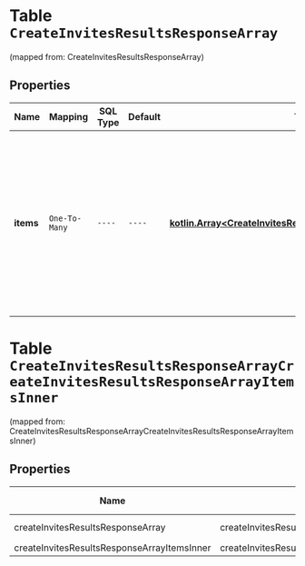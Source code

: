 
# Table `CreateInvitesResultsResponseArray`
(mapped from: CreateInvitesResultsResponseArray)

## Properties
Name | Mapping | SQL Type | Default | Type | Description | Notes
---- | ------- | -------- | ------- | ---- | ----------- | -----
**items** | `One-To-Many` | `----` | `----`  | [**kotlin.Array&lt;CreateInvitesResultsResponseArrayItemsInner&gt;**](CreateInvitesResultsResponseArrayItemsInner.md) | List of invite/request creation status. If there is an error, an exception object will be returned. If the action was successfully completed, an invite object will be returned. |  [optional]


# **Table `CreateInvitesResultsResponseArrayCreateInvitesResultsResponseArrayItemsInner`**
(mapped from: CreateInvitesResultsResponseArrayCreateInvitesResultsResponseArrayItemsInner)

## Properties
Name | Mapping | SQL Type | Default | Type | Description | Notes
---- | ------- | -------- | ------- | ---- | ----------- | -----
createInvitesResultsResponseArray | createInvitesResultsResponseArray | long | | kotlin.Long | Primary Key | *one*
createInvitesResultsResponseArrayItemsInner | createInvitesResultsResponseArrayItemsInner | long | | kotlin.Long | Foreign Key | *many*



